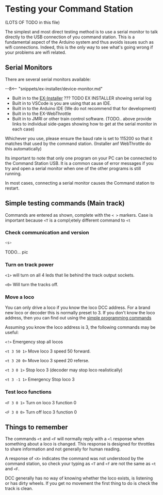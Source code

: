 # Testing your Command Station

 (LOTS OF TODO in this file)

The simplest and most direct testing method is to use a serial monitor to talk directly to the USB connection of you command station. This is a fundamental aspect of the Arduino system and thus avoids issues such as wifi connections. Indeed, this is the only way to see what's going wrong if your problems are wifi related.

## Serial Monitors

There are several serial monitors available:

--8<-- "snippets/ex-installer/device-monitor.md"

- Built in to the [EX-Installer](?EX-Installer)
    ??? TODO EX INSTALLER showing serial log
- Built in to VSCode is you are using that as an IDE.
- Built in to the Arduino IDE (We do not recommend that for development)
- Built in to the EX-WebThrottle
- Built in to JMRI or other train control software.
(TODO.. above provide links to individual side-pages showing how to get at the serial monitor in each case)

Whichever you use, please ensure the baud rate is set to 115200 so that it matches that used by the command station. (Installer anf WebThrottle do this automatically)

Its important to note that only one program on your PC can be connected to the Command Station USB. It is a common cause of error messages if you try and open a serial monitor when one of the other programs is still running.

In most cases, connecting a serial monitor causes the Command station to restart.

## Simple testing commands (Main track)

Commands are entered as shown, complete with the `< >` markers. Case is important because `<T` is a compl;etely different command to `<t`

### Check communication and version

```cpp
<s>
```

TODO... pic

### Turn on track power

`<1>` will turn on all 4 leds that lie behind the track output sockets.

`<0>` Will turn the tracks off.

### Move a loco

You can only drive a loco if you know the loco DCC address. For a brand new loco or decoder this is normally preset to 3.
If you don't know the loco address, then you can find out using the [simple programming commands](/reference/serial-commands.md)

Assuming you know the loco address is 3, the following commands may be useful:  

`<!>` Emergency stop all locos

`<t 3 50 1>`  Move loco 3 speed 50 forward.

`<t 3 20 0>`  Move loco 3 speed 20 referse.

`<t 3 0 1>`  Stop loco 3 (decoder may stop loco realistically)

`<t 3 -1 1>`  Emergency Stop loco 3

### Test loco functions

`<F 3 0 1>`   Turn on loco 3 function 0

`<F 3 0 0>`   Turn off loco 3 function 0

## Things to remember

The commands `<t` and `<F` will normally reply with a `<l` response when something about a loco is changed. This response is designed for throttles to share information and not generally for human reading.

A response of `<X>` indicates the command was not understood by the command station, so check your typing as `<T` and `<f` are not the same as `<t` and `<F`.

DCC generally has no way of knowing whether the loco exists, is listening or has dirty wheels. If you get no movement the first thing to do is check the track is clean.
